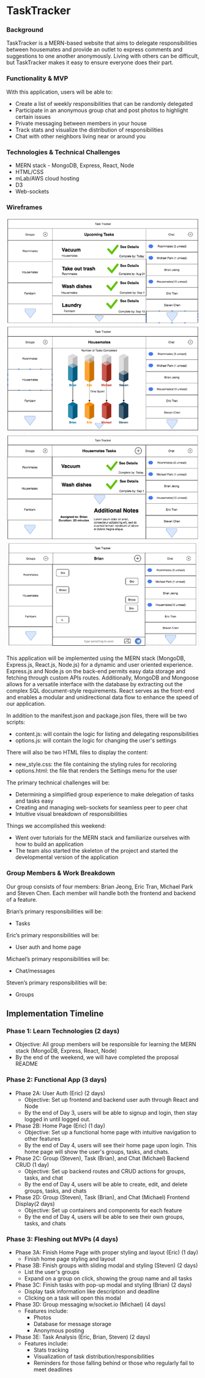 # TaskTracker
### Background
TaskTracker is a MERN-based website that aims to delegate responsibilities between housemates and provide an outlet to express comments and suggestions to one another anonymously. Living with others can be difficult, but TaskTracker makes it easy to ensure everyone does their part.

### Functionality & MVP
With this application, users will be able to:
+ Create a list of weekly responsibilities that can be randomly delegated
+ Participate in an anonymous group chat and post photos to highlight certain issues
+ Private messaging between members in your house
+ Track stats and visualize the distribution of responsibilities
+ Chat with other neighbors living near or around you

### Technologies & Technical Challenges
+ MERN stack - MongoDB, Express, React, Node
+ HTML/CSS
+ mLab/AWS cloud hosting
+ D3
+ Web-sockets

### Wireframes

![Home Page](docs/home.png)
![Group Show](docs/group_show.png)
![Group Show Cont.](docs/group_show_cont.png)
![Chat](docs/Chat.png)


This application will be implemented using the MERN stack (MongoDB, Express.js, React.js, Node.js) for a dynamic and user oriented experience. Express.js and Node.js on the back-end permits easy data storage and fetching through custom APIs routes. Additionally, MongoDB and Mongoose allows for a versatile interface with the database by extracting out the complex SQL document-style requirements. React serves as the front-end and enables a modular and unidirectional data flow to enhance the speed of our application.

In addition to the manifest.json and package.json files, there will be two scripts:
+ content.js: will contain the logic for listing and delegating responsibilities 
+ options.js: will contain the logic for changing the user's settings

There will also be two HTML files to display the content:
+ new_style.css: the file containing the styling rules for recoloring
+ options.html: the file that renders the Settings menu for the user

The primary technical challenges will be:
+ Determining a simplified group experience to make delegation of tasks and tasks easy
+ Creating and managing web-sockets for seamless peer to peer chat
+ Intuitive visual breakdown of responsibilities

Things we accomplished this weekend:

+ Went over tutorials for the MERN stack and familiarize ourselves with how to build an application
+ The team also started the skeleton of the project and started the developmental version of the application

### Group Members & Work Breakdown

Our group consists of four members: Brian Jeong, Eric Tran, Michael Park and Steven Chen. Each member will handle both the frontend and backend of a feature.

Brian’s primary responsibilities will be:
+ Tasks

Eric’s primary responsibilities will be:
+ User auth and home page

Michael’s primary responsibilities will be:
+ Chat/messages

Steven’s primary responsibilities will be:
+ Groups

## Implementation Timeline

### Phase 1: Learn Technologies (2 days)
* Objective: All group members will be responsible for learning the MERN stack (MongoDB, Express, React, Node)
* By the end of the weekend, we will have completed the proposal README

### Phase 2: Functional App (3 days)
* Phase 2A: User Auth (Eric) (2 days)
  * Objective: Set up frontend and backend user auth through React and Node
  * By the end of Day 3, users will be able to signup and login, then stay logged in until logged out.
* Phase 2B: Home Page (Eric) (1 day)
  * Objective: Set up a functional home page with intuitive navigation to other features
  * By the end of Day 4, users will see their home page upon login. This home page will show the user's groups, tasks, and chats.
* Phase 2C: Group (Steven), Task (Brian), and Chat (Michael) Backend CRUD (1 day)
  * Objective: Set up backend routes and CRUD actions for groups, tasks, and chat
  * By the end of Day 4, users will be able to create, edit, and delete groups, tasks, and chats
* Phase 2D: Group (Steven), Task (Brian), and Chat (Michael) Frontend Display(2 days)
  * Objective: Set up containers and components for each feature
  * By the end of Day 4, users will be able to see their own groups, tasks, and chats

### Phase 3: Fleshing out MVPs (4 days)
* Phase 3A: Finish Home Page with proper styling and layout (Eric) (1 day)
  * Finish home page styling and layout
* Phase 3B: Finish groups with sliding modal and styling (Steven) (2 days)
  * List the user's groups
  * Expand on a group on click, showing the group name and all tasks
* Phase 3C: Finish tasks with pop-up modal and styling (Brian) (2 days)
  * Display task information like description and deadline
  * Clicking on a task will open this modal
* Phase 3D: Group messaging w/socket.io (Michael) (4 days)
  * Features include:
    * Photos
    * Database for message storage
    * Anonymous posting
* Phase 3E: Task Analysis (Eric, Brian, Steven) (2 days)
  * Features include:
    * Stats tracking
    * Visualization of task distribution/responsibilities
    * Reminders for those falling behind or those who regularly fail to meet deadlines

